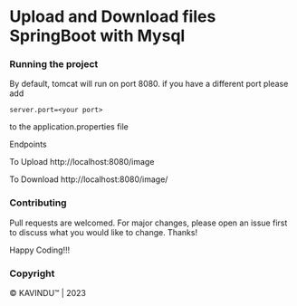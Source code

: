 # Upload and Download files SpringBoot with Mysql

### Running the project
By default, tomcat will run on port 8080. if you have a different port please add
```
server.port=<your port>
```
to the application.properties file

Endpoints

To Upload
http://localhost:8080/image<br>

To Download
http://localhost:8080/image/<file-Name>


### Contributing
Pull requests are welcomed. For major changes, please open an issue first to discuss what you would like to change. Thanks!

Happy Coding!!!

### Copyright
© KAVINDU™ | 2023
